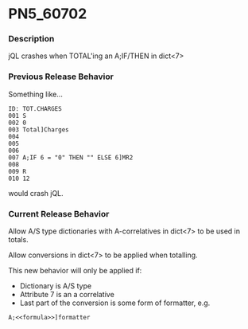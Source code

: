 # PN5_60702

<PageHeader />

### Description

jQL crashes when TOTAL'ing an A;IF/THEN in dict&lt;7&gt;



### Previous Release Behavior

Something like...

```
ID: TOT.CHARGES
001 S
002 0
003 Total]Charges
004
005
006
007 A;IF 6 = "0" THEN "" ELSE 6]MR2
008
009 R
010 12
```

would crash jQL.



### Current Release Behavior

Allow A/S type dictionaries with A-correlatives in dict&lt;7&gt; to be used in totals.

Allow conversions in dict&lt;7&gt; to be applied when totalling.

This new behavior will only be applied if:

- Dictionary is A/S type
- Attribute 7 is an a correlative
- Last part of the conversion is some form of formatter, e.g.


```
A;<<formula>>]formatter
```
